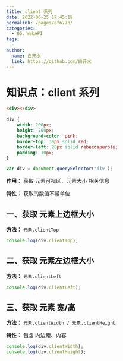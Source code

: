 ```yaml
---
title: client 系列
date: 2022-06-25 17:45:19
permalink: /pages/ef677b/
categories:
  - 05、WebAPI
tags:
  - 
author: 
  name: 白开水
  link: https://github.com/白开水
---
```

# 知识点：client 系列

```html
<div></div>
```
```css
div {
    width: 200px;
    height: 200px;
    background-color: pink;
    border-top: 30px solid red;
    border-left: 20px solid rebeccapurple;
    padding: 10px;
}
```
```js
var div = document.querySelector('div');
```

**作用：** 获取 元素可视区、元素大小 相关信息

**特性：** 获取的数值不带单位

## 一、获取 元素上边框大小

**方法：** `元素.clientTop`

```js
console.log(div.clientTop);
```

## 二、获取 元素左边框大小

**方法：** `元素.clientLeft`

```js
console.log(div.clientLeft);
```

## 三、获取 元素 宽/高

**方法：** `元素.clientWidth / 元素.clientHeight`

**特性：** 包含 内边距、内容

```js
console.log(div.clientWidth);
console.log(div.clientHeight);
```